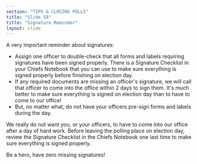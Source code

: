```yaml
---
section: "TIPS & CLOSING POLLS"
title: "Slide 58"
title: "Signature Reminder"
layout: slide
---
```


A very important reminder about signatures:

- Assign one officer to double-check that all forms and labels requiring signatures have been signed properly. There is a Signature Checklist in your Chiefs Notebook that you can use to make sure everything is signed properly before finishing on election day.
- If any required documents are missing an officer's signature, we will call that officer to come into the office within 2 days to sign them. It's much better to make sure everything is signed on election day than to have to come to our office!
- But, no matter what, do not have your officers pre-sign forms and labels during the day.

We really do not want you, or your officers, to have to come into our office after a day of hard work. Before leaving the polling place on election day, review the Signature Checklist in the Chiefs Notebook one last time to make sure everything is signed properly.

Be a hero, have zero missing signatures!